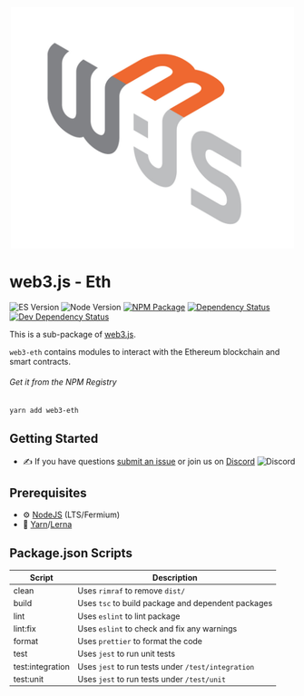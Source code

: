 <p align="center">
  <img src="assets/logo/web3js.jpg" width="500" alt="web3.js" />
</p>

# web3.js - Eth

![ES Version](https://img.shields.io/badge/ES-2020-yellow)
![Node Version](https://img.shields.io/badge/node-14.x-green)
[![NPM Package][npm-image]][npm-url]
[![Dependency Status][deps-image]][deps-url]
[![Dev Dependency Status][deps-dev-image]][deps-dev-url]

This is a sub-package of [web3.js][repo].

`web3-eth` contains modules to interact with the Ethereum blockchain and smart contracts.

###### Get it from the NPM Registry

```bash
yarn add web3-eth
```

## Getting Started

-   :writing_hand: If you have questions [submit an issue](https://github.com/ChainSafe/web3.js/issues/new) or join us on [Discord](https://discord.gg/yjyvFRP)
    ![Discord](https://img.shields.io/discord/593655374469660673.svg?label=Discord&logo=discord)

## Prerequisites

-   :gear: [NodeJS](https://nodejs.org/) (LTS/Fermium)
-   :toolbox: [Yarn](https://yarnpkg.com/)/[Lerna](https://lerna.js.org/)

## Package.json Scripts

| Script           | Description                                        |
| ---------------- | -------------------------------------------------- |
| clean            | Uses `rimraf` to remove `dist/`                    |
| build            | Uses `tsc` to build package and dependent packages |
| lint             | Uses `eslint` to lint package                      |
| lint:fix         | Uses `eslint` to check and fix any warnings        |
| format           | Uses `prettier` to format the code                 |
| test             | Uses `jest` to run unit tests                      |
| test:integration | Uses `jest` to run tests under `/test/integration` |
| test:unit        | Uses `jest` to run tests under `/test/unit`        |

[docs]: http://web3js.readthedocs.io/en/4.0/
[repo]: https://github.com/ChainSafe/web3.js/tree/4.x/packages/web3-eth
[npm-image]: https://img.shields.io/npm/v/web3-eth-method.svg
[npm-url]: https://npmjs.com/package/web3-eth
[deps-image]: https://david-dm.org/ethereum/web3.js/4.x/status.svg?path=tools/web3-eth
[deps-url]: https://david-dm.org/ethereum/web3.js/4.x?path=tools/web3-eth
[deps-dev-image]: https://david-dm.org/ethereum/web3.js/4.x/dev-status.svg?path=tools/web3-eth
[deps-dev-url]: https://david-dm.org/ethereum/web3.js/4.x?type=dev&path=tools/web3-eth
